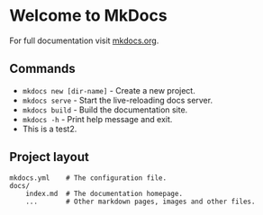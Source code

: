 # Welcome to MkDocs

For full documentation visit [mkdocs.org](https://www.mkdocs.org).

## Commands

* `mkdocs new [dir-name]` - Create a new project.
* `mkdocs serve` - Start the live-reloading docs server.
* `mkdocs build` - Build the documentation site.
* `mkdocs -h` - Print help message and exit.
* This is a test2.
## Project layout

    mkdocs.yml    # The configuration file.
    docs/
        index.md  # The documentation homepage.
        ...       # Other markdown pages, images and other files.
